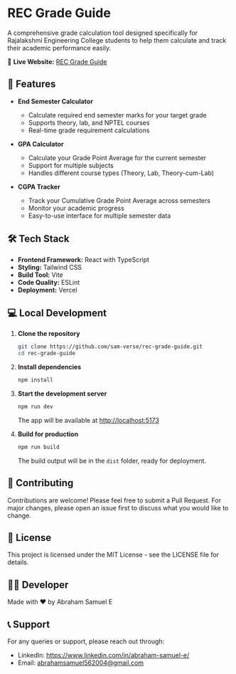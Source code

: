 # REC Grade Guide

A comprehensive grade calculation tool designed specifically for Rajalakshmi Engineering College students to help them calculate and track their academic performance easily.

🔗 **Live Website:** [REC Grade Guide](https://rec-grade-guide.vercel.app)

## 🚀 Features

- **End Semester Calculator**
  - Calculate required end semester marks for your target grade
  - Supports theory, lab, and NPTEL courses
  - Real-time grade requirement calculations

- **GPA Calculator**
  - Calculate your Grade Point Average for the current semester
  - Support for multiple subjects
  - Handles different course types (Theory, Lab, Theory-cum-Lab)

- **CGPA Tracker**
  - Track your Cumulative Grade Point Average across semesters
  - Monitor your academic progress
  - Easy-to-use interface for multiple semester data


## 🛠️ Tech Stack

- **Frontend Framework:** React with TypeScript
- **Styling:** Tailwind CSS
- **Build Tool:** Vite
- **Code Quality:** ESLint
- **Deployment:** Vercel

## 💻 Local Development

1. **Clone the repository**
   ```bash
   git clone https://github.com/sam-verse/rec-grade-guide.git
   cd rec-grade-guide
   ```

2. **Install dependencies**
   ```bash
   npm install
   ```

3. **Start the development server**
   ```bash
   npm run dev
   ```
   The app will be available at [http://localhost:5173](http://localhost:5173)

4. **Build for production**
   ```bash
   npm run build
   ```
   The build output will be in the `dist` folder, ready for deployment.

## 🤝 Contributing

Contributions are welcome! Please feel free to submit a Pull Request. For major changes, please open an issue first to discuss what you would like to change.

## 📝 License

This project is licensed under the MIT License - see the LICENSE file for details.

## 👨‍💻 Developer

Made with ❤️ by Abraham Samuel E

## 📞 Support

For any queries or support, please reach out through:
- LinkedIn: https://www.linkedin.com/in/abraham-samuel-e/
- Email: abrahamsamuel562004@gmail.com

